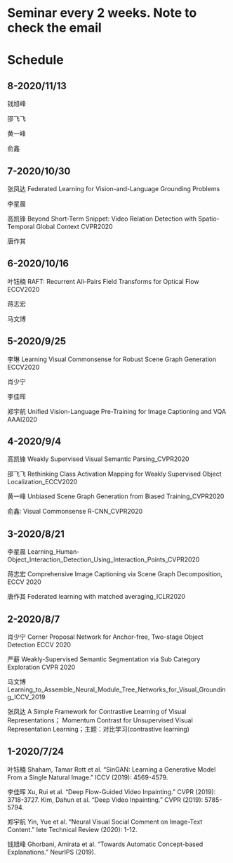 # Seminar every 2 weeks. Note to check the email

# Schedule

## 8-2020/11/13	

钱旭峰										

邵飞飞										

黄一峰										

俞鑫										


## 7-2020/10/30	

张凤达	Federated Learning for Vision-and-Language Grounding Problems									

李星晨										

高凯锋	Beyond Short-Term Snippet: Video Relation Detection with Spatio-Temporal Global Context CVPR2020							

唐作其	

## 6-2020/10/16											

叶钰楠	RAFT: Recurrent All-Pairs Field Transforms for Optical Flow ECCV2020								

蒋志宏										

马文博	
								
## 5-2020/9/25	

李琳   Learning Visual Commonsense for Robust Scene Graph Generation ECCV2020 							

肖少宁										

李佳晖										

郑宇航	Uniﬁed Vision-Language Pre-Training for Image Captioning and VQA AAAI2020									

## 4-2020/9/4	

高凯锋	Weakly Supervised Visual Semantic Parsing_CVPR2020									

邵飞飞	Rethinking Class Activation Mapping for Weakly Supervised Object Localization_ECCV2020									

黄一峰	Unbiased Scene Graph Generation from Biased Training_CVPR2020									

俞鑫:	Visual Commonsense R-CNN_CVPR2020

## 3-2020/8/21	

李星晨	Learning_Human-Object_Interaction_Detection_Using_Interaction_Points_CVPR2020									

蒋志宏	Comprehensive Image Captioning via Scene Graph Decomposition, ECCV 2020									

唐作其	Federated learning with matched averaging_ICLR2020	

									
## 2-2020/8/7	

肖少宁	Corner Proposal Network for Anchor-free, Two-stage Object Detection ECCV 2020									

严薪	Weakly-Supervised Semantic Segmentation via Sub Category Exploration CVPR 2020									

马文博	Learning_to_Assemble_Neural_Module_Tree_Networks_for_Visual_Grounding_ICCV_2019		

张凤达	A Simple Framework for Contrastive Learning of Visual Representations；  Momentum Contrast for Unsupervised Visual Representation Learning；主题：对比学习(contrastive learning)									
								

## 1-2020/7/24	

叶钰楠	Shaham, Tamar Rott et al. “SinGAN: Learning a Generative Model From a Single Natural Image.” ICCV (2019): 4569-4579.									
		
李佳晖	 Xu, Rui et al. “Deep Flow-Guided Video Inpainting.” CVPR (2019): 3718-3727.      Kim, Dahun et al. “Deep Video Inpainting.” CVPR (2019): 5785-5794.					

郑宇航	Yin, Yue et al. “Neural Visual Social Comment on Image-Text Content.” Iete Technical Review (2020): 1-12.									

钱旭峰	Ghorbani, Amirata et al. “Towards Automatic Concept-based Explanations.” NeurIPS (2019).
